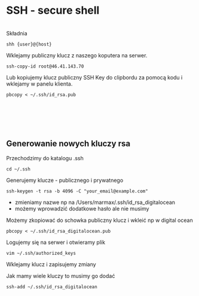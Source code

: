 # SSH - secure shell

<br>
Składnia

```
shh {user}@{host}
```

Wklejamy publiczny klucz z naszego koputera na serwer.

```
ssh-copy-id root@46.41.143.70
```

Lub kopiujemy klucz publiczny SSH Key do clipbordu za pomocą kodu i wklejamy w panelu klienta.

```
pbcopy < ~/.ssh/id_rsa.pub
```

<br><br><br><br>

## Generowanie nowych kluczy rsa

Przechodzimy do katalogu .ssh

```
cd ~/.ssh
```

Generujemy klucze - publicznego i prywatnego

```
ssh-keygen -t rsa -b 4096 -C "your_email@example.com"
```

- zmieniamy nazwe np na /Users/marmax/.ssh/id_rsa_digitalocean
- możemy wprowadzić dodatkowe hasło ale nie musimy

Możemy zkopiować do schowka publiczny klucz i wkleić np w digital ocean

```
pbcopy < ~/.ssh/id_rsa_digitalocean.pub
```

Logujemy się na serwer i otwieramy plik

```
vim ~/.ssh/authorized_keys
```

Wklejamy klucz i zapisujemy zmiany

Jak mamy wiele kluczy to musimy go dodać

```
ssh-add ~/.ssh/id_rsa_digitalocean
```

<br><br>
